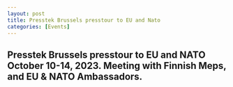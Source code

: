 ```yaml
---
layout: post
title: Presstek Brussels presstour to EU and Nato
categories: [Events]
---
```

Presstek Brussels presstour to EU and NATO October 10-14, 2023. Meeting with Finnish Meps, and EU & NATO Ambassadors.
--- 
